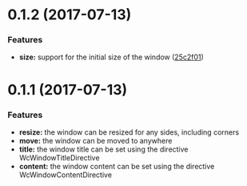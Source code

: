 <a name="0.1.2"></a>
# 0.1.2 (2017-07-13)


### Features

* **size:** support for the initial size of the window ([25c2f01](https://github.com/dungahk/angular-window-component/commit/25c2f01))


<a name="0.1.1"></a>
# 0.1.1 (2017-07-13)


### Features

* **resize:** the window can be resized for any sides, including corners
* **move:** the window can be moved to anywhere
* **title:** the window title can be set using the directive WcWindowTitleDirective
* **content:** the window content can be set using the directive WcWindowContentDirective
